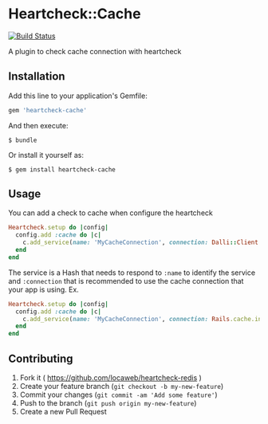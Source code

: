 # Heartcheck::Cache

[![Build Status](https://travis-ci.org/locaweb/heartcheck-cache.svg?branch=master)](https://travis-ci.org/locaweb/heartcheck-cache)

A plugin to check cache connection with heartcheck

## Installation

Add this line to your application's Gemfile:

```ruby
gem 'heartcheck-cache'
```

And then execute:

    $ bundle

Or install it yourself as:

    $ gem install heartcheck-cache

## Usage

You can add a check to cache when configure the heartcheck

```ruby
Heartcheck.setup do |config|
  config.add :cache do |c|
    c.add_service(name: 'MyCacheConnection', connection: Dalli::Client.new('localhost:11211'))
  end
end
```

The service is a Hash that needs to respond to `:name` to identify the service and `:connection` that is recommended to use the cache connection that your app is using.
Ex.

```ruby
Heartcheck.setup do |config|
  config.add :cache do |c|
    c.add_service(name: 'MyCacheConnection', connection: Rails.cache.instance_variable_get("@data"))
  end
end
```

## Contributing

1. Fork it ( https://github.com/locaweb/heartcheck-redis )
2. Create your feature branch (`git checkout -b my-new-feature`)
3. Commit your changes (`git commit -am 'Add some feature'`)
4. Push to the branch (`git push origin my-new-feature`)
5. Create a new Pull Request
